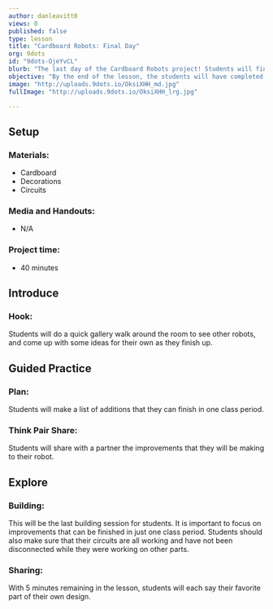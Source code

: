 ```yaml
---
author: danleavitt0
views: 0
published: false
type: lesson
title: "Cardboard Robots: Final Day"
org: 9dots
id: "9dots-OjeYvCL"
blurb: "The last day of the Cardboard Robots project! Students will finish up anything they are working on and show their creation to the group."
objective: "By the end of the lesson, the students will have completed a cardboard robot with fixed parts, moveable parts, and at least one circuit."
image: "http://uploads.9dots.io/OksiXHH_md.jpg"
fullImage: "http://uploads.9dots.io/OksiXHH_lrg.jpg"

---
```


## Setup

### Materials:

- Cardboard
- Decorations
- Circuits

### Media and Handouts:

- N/A

### Project time:

- 40 minutes

## Introduce

### Hook:
Students will do a quick gallery walk around the room to see other robots, and come up with some ideas for their own as they finish up.

## Guided Practice

### Plan:
Students will make a list of additions that they can finish in one class period. 

### Think Pair Share:
Students will share with a partner the improvements that they will be making to their robot.

## Explore

### Building:
This will be the last building session for students. It is important to focus on improvements that can be finished in just one class period. Students should also make sure that their circuits are all working and have not been disconnected while they were working on other parts.

### Sharing:
With 5 minutes remaining in the lesson, students will each say their favorite part of their own design.
